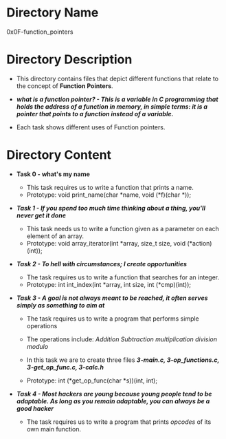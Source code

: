 # Directory Name

0x0F-function_pointers

# Directory Description

* This directory contains files that depict different functions that relate to the concept of **Function Pointers**.

* ***what is a function pointer? - This is a variable in C programming that holds the address of a function in memory, in simple terms: it is a pointer that points to a function instead of a variable.***

* Each task shows different uses of Function pointers.

# Directory Content

* **Task 0 - what's my name** 

	* This task requires us to write a function that prints a name.
	* Prototype: void print_name(char *name, void (*f)(char *));



* ***Task 1 -  If you spend too much time thinking about a thing, you'll never get it done***

	* This task needs us to write a function given as a parameter on each element of an array.
	* Prototype: void array_iterator(int *array, size_t size, void (*action)(int));

* ***Task 2 - To hell with circumstances; I create opportunities***

	* The task requires us to write a function that searches for an integer.
	* Prototype: int int_index(int *array, int size, int (*cmp)(int));

* ***Task 3 - A goal is not always meant to be reached, it often serves simply as something to aim at***

	* The task requires us to  write a program that performs simple operations
	* The operations include:
		*Addition*
		*Subtraction*
		*multiplication*
		*division*
		*modulo*
	* In this task we are to create three files ***3-main.c, 3-op_functions.c, 3-get_op_func.c, 3-calc.h***

	* Prototype: int (*get_op_func(char *s))(int, int);

* ***Task 4 - Most hackers are young because young people tend to be adaptable. As long as you remain adaptable, you can always be a good hacker***

	* The task requires us to write a program that prints *opcodes* of its own main function.
